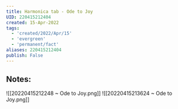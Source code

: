 ```yaml
---
title: Harmonica tab - Ode to Joy
UID: 220415212404
created: 15-Apr-2022
tags:
  - 'created/2022/Apr/15'
  - 'evergreen'
  - 'permanent/fact'
aliases: 220415212404
publish: False
---
```

## Notes:

![[20220415212248 ~ Ode to Joy.png]]
![[20220415213624 ~ Ode to Joy.png]]